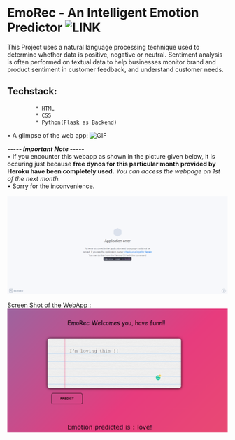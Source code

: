 # EmoRec - An Intelligent Emotion Predictor ![LINK](https://emotion-predictor-app.onrender.com)

This Project uses a natural language processing technique used to determine whether data is positive, negative or neutral. Sentiment analysis is often performed on textual data to help businesses monitor brand and product sentiment in customer feedback, and understand customer needs.

## Techstack: 
             * HTML
             * CSS
             * Python(Flask as Backend)
             



• A glimpse of the web app:
![GIF](Images/Glimpse.gif)




_**----- Important Note -----**_<br />
• If you encounter this webapp as shown in the picture given below, it is occuring just because **free dynos for this particular month provided by Heroku have been completely used.** _You can access the webpage on 1st of the next month._<br />
• Sorry for the inconvenience.

![Heroku-Error](Images/application-error-heroku.png)

Screen Shot of the WebApp :
![SS](Images/Glipse_EmoRec.png)
